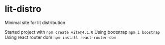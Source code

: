 # lit-distro

Minimal site for lit distribution

Started project with `npm create vite@4.1.0`
Using bootstrap `npm i boostrap`
Using react router dom `npm install react-router-dom`
